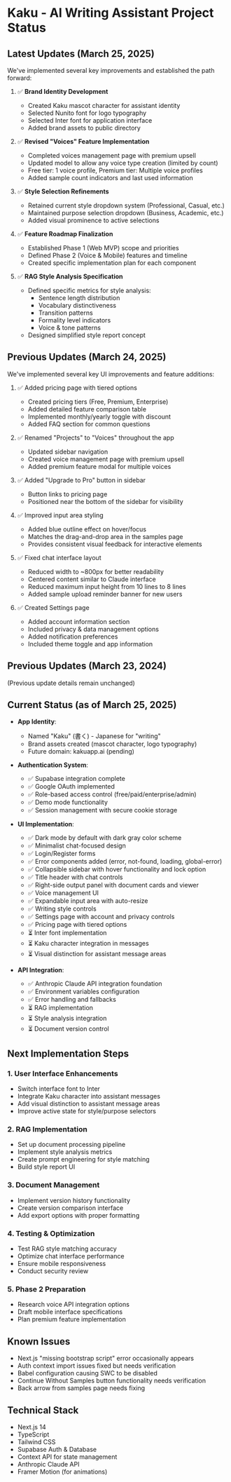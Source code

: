 # Kaku - AI Writing Assistant Project Status

## Latest Updates (March 25, 2025)
We've implemented several key improvements and established the path forward:

1. ✅ **Brand Identity Development**
   - Created Kaku mascot character for assistant identity
   - Selected Nunito font for logo typography
   - Selected Inter font for application interface
   - Added brand assets to public directory

2. ✅ **Revised "Voices" Feature Implementation**
   - Completed voices management page with premium upsell
   - Updated model to allow any voice type creation (limited by count)
   - Free tier: 1 voice profile, Premium tier: Multiple voice profiles
   - Added sample count indicators and last used information

3. ✅ **Style Selection Refinements**
   - Retained current style dropdown system (Professional, Casual, etc.)
   - Maintained purpose selection dropdown (Business, Academic, etc.)
   - Added visual prominence to active selections

4. ✅ **Feature Roadmap Finalization**
   - Established Phase 1 (Web MVP) scope and priorities
   - Defined Phase 2 (Voice & Mobile) features and timeline
   - Created specific implementation plan for each component

5. ✅ **RAG Style Analysis Specification**
   - Defined specific metrics for style analysis:
     - Sentence length distribution
     - Vocabulary distinctiveness 
     - Transition patterns
     - Formality level indicators
     - Voice & tone patterns
   - Designed simplified style report concept

## Previous Updates (March 24, 2025)
We've implemented several key UI improvements and feature additions:

1. ✅ Added pricing page with tiered options
   - Created pricing tiers (Free, Premium, Enterprise)
   - Added detailed feature comparison table
   - Implemented monthly/yearly toggle with discount
   - Added FAQ section for common questions

2. ✅ Renamed "Projects" to "Voices" throughout the app
   - Updated sidebar navigation
   - Created voice management page with premium upsell
   - Added premium feature modal for multiple voices

3. ✅ Added "Upgrade to Pro" button in sidebar
   - Button links to pricing page
   - Positioned near the bottom of the sidebar for visibility

4. ✅ Improved input area styling
   - Added blue outline effect on hover/focus
   - Matches the drag-and-drop area in the samples page
   - Provides consistent visual feedback for interactive elements

5. ✅ Fixed chat interface layout
   - Reduced width to ~800px for better readability
   - Centered content similar to Claude interface
   - Reduced maximum input height from 10 lines to 8 lines
   - Added sample upload reminder banner for new users

6. ✅ Created Settings page
   - Added account information section
   - Included privacy & data management options
   - Added notification preferences
   - Included theme toggle and app information

## Previous Updates (March 23, 2024)
(Previous update details remain unchanged)

## Current Status (as of March 25, 2025)
- **App Identity**: 
  - Named "Kaku" (書く) - Japanese for "writing"
  - Brand assets created (mascot character, logo typography)
  - Future domain: kakuapp.ai (pending)

- **Authentication System**: 
  - ✅ Supabase integration complete
  - ✅ Google OAuth implemented
  - ✅ Role-based access control (free/paid/enterprise/admin)
  - ✅ Demo mode functionality
  - ✅ Session management with secure cookie storage

- **UI Implementation**:
  - ✅ Dark mode by default with dark gray color scheme
  - ✅ Minimalist chat-focused design
  - ✅ Login/Register forms
  - ✅ Error components added (error, not-found, loading, global-error)
  - ✅ Collapsible sidebar with hover functionality and lock option
  - ✅ Title header with chat controls
  - ✅ Right-side output panel with document cards and viewer
  - ✅ Voice management UI
  - ✅ Expandable input area with auto-resize
  - ✅ Writing style controls
  - ✅ Settings page with account and privacy controls
  - ✅ Pricing page with tiered options
  - ⏳ Inter font implementation
  - ⏳ Kaku character integration in messages
  - ⏳ Visual distinction for assistant message areas

- **API Integration**:
  - ✅ Anthropic Claude API integration foundation
  - ✅ Environment variables configuration
  - ✅ Error handling and fallbacks
  - ⏳ RAG implementation
  - ⏳ Style analysis integration
  - ⏳ Document version control

## Next Implementation Steps

### 1. User Interface Enhancements
- Switch interface font to Inter
- Integrate Kaku character into assistant messages
- Add visual distinction to assistant message areas
- Improve active state for style/purpose selectors

### 2. RAG Implementation
- Set up document processing pipeline
- Implement style analysis metrics
- Create prompt engineering for style matching
- Build style report UI

### 3. Document Management
- Implement version history functionality
- Create version comparison interface
- Add export options with proper formatting

### 4. Testing & Optimization
- Test RAG style matching accuracy
- Optimize chat interface performance
- Ensure mobile responsiveness
- Conduct security review

### 5. Phase 2 Preparation
- Research voice API integration options
- Draft mobile interface specifications
- Plan premium feature implementation

## Known Issues
- Next.js "missing bootstrap script" error occasionally appears
- Auth context import issues fixed but needs verification
- Babel configuration causing SWC to be disabled
- Continue Without Samples button functionality needs verification
- Back arrow from samples page needs fixing

## Technical Stack
- Next.js 14
- TypeScript
- Tailwind CSS
- Supabase Auth & Database
- Context API for state management
- Anthropic Claude API
- Framer Motion (for animations)
